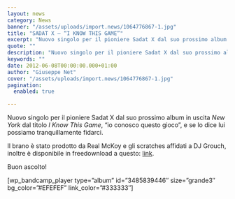 ```yaml
---
layout: news
category: News
banner: "/assets/uploads/import.news/1064776867-1.jpg"
title: "SADAT X – “I KNOW THIS GAME”"
excerpt: "Nuovo singolo per il pioniere Sadat X dal suo prossimo album in uscita New York dal titolo I Know This Game, “io conosco questo gioco”, e se lo dice lui possiamo tranquillamente fidarci. Il brano è stato prodotto da Real McKoy e gli scratches affidati a DJ Grouch, inoltre è disponibile in freedownload a questo: [&hellip"
quote: ""
description: "Nuovo singolo per il pioniere Sadat X dal suo prossimo album in uscita New York dal titolo I Know This Game, “io conosco questo gioco”, e se lo dice lui possiamo tranquillamente fidarci. Il brano è stato prodotto da Real McKoy e gli scratches affidati a DJ Grouch, inoltre è disponibile in freedownload a questo: [&hellip"
keywords: ""
date: 2012-06-08T00:00:00.000+01:00
author: "Giuseppe Net"
cover: "/assets/uploads/import.news/1064776867-1.jpg"
pagination:
  enabled: true

---
```


Nuovo singolo per il pioniere Sadat X dal suo prossimo album in uscita _New York_ dal titolo _I Know This Game_, “io conosco questo gioco”, e se lo dice lui possiamo tranquillamente fidarci.

Il brano è stato prodotto da Real McKoy e gli scratches affidati a DJ Grouch, inoltre è disponibile in freedownload a questo: [link](https://loyaltydigitalcorp.bandcamp.com/).

Buon ascolto!

\[wp\_bandcamp\_player type=”album” id=”3485839446″ size=”grande3″ bg\_color=”#EFEFEF” link\_color=”#333333″\]